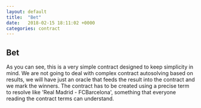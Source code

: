 ```yaml
---
layout: default
title:  "Bet"
date:   2018-02-15 18:11:02 +0000
categories: contract
---
```


## Bet
As you can see, this is a very simple contract designed to keep simplicity in mind.
We are not going to deal with complex contract autosolving based on results, we will have just an oracle that feeds
the result into the contract and we mark the winners.
The contract has to be created using a precise term to resolve like 'Real Madrid - FCBarcelona',
something that everyone reading the contract terms can understand.
